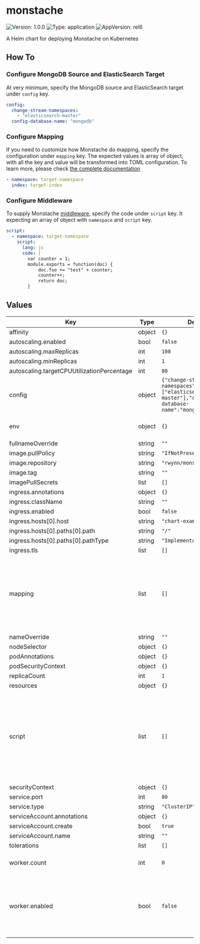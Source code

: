 # monstache

![Version: 1.0.0](https://img.shields.io/badge/Version-1.0.0-informational?style=flat-square) ![Type: application](https://img.shields.io/badge/Type-application-informational?style=flat-square) ![AppVersion: rel6](https://img.shields.io/badge/AppVersion-rel6-informational?style=flat-square)

A Helm chart for deploying Monstache on Kubernetes

## How To

### Configure MongoDB Source and ElasticSearch Target

At very minimum, specify the MongoDB source and ElasticSearch target under `config` key.

```yaml
config:
  change-stream-namespaces:
    - "elasticsearch-master"
  config-database-name: "mongodb"
```

### Configure Mapping

If you need to customize how Monstache do mapping, specify the configuration under `mapping` key. The expected values is array of object, with all the key and value will be transformed into TOML configuration. To learn more, please check [the complete documentation](https://rwynn.github.io/monstache-site/advanced/#index-mapping)
```yaml
- namespace: target-namespace
  index: target-index
```

### Configure Middleware

To supply Monstache [middleware](https://rwynn.github.io/monstache-site/advanced/#middleware), specify the code under `script` key. It expecting an array of object with `namespace` and `script` key.

```yaml
script:
  - namespace: target-namespace
    script:
      lang: js
      code: |
        var counter = 1;
        module.exports = function(doc) {
            doc.foo += "test" + counter;
            counter++;
            return doc;
        }
```

## Values

| Key | Type | Default | Description |
|-----|------|---------|-------------|
| affinity | object | `{}` |  |
| autoscaling.enabled | bool | `false` |  |
| autoscaling.maxReplicas | int | `100` |  |
| autoscaling.minReplicas | int | `1` |  |
| autoscaling.targetCPUUtilizationPercentage | int | `80` |  |
| config | object | `{"change-stream-namespaces":["elasticsearch-master"],"config-database-name":"mongodb"}` | Monstache related [global](https://rwynn.github.io/monstache-site/start/#usage) config |
| env | object | `{}` | Environment Variables to be injected |
| fullnameOverride | string | `""` |  |
| image.pullPolicy | string | `"IfNotPresent"` |  |
| image.repository | string | `"rwynn/monstache"` |  |
| image.tag | string | `""` |  |
| imagePullSecrets | list | `[]` |  |
| ingress.annotations | object | `{}` |  |
| ingress.className | string | `""` |  |
| ingress.enabled | bool | `false` |  |
| ingress.hosts[0].host | string | `"chart-example.local"` |  |
| ingress.hosts[0].paths[0].path | string | `"/"` |  |
| ingress.hosts[0].paths[0].pathType | string | `"ImplementationSpecific"` |  |
| ingress.tls | list | `[]` |  |
| mapping | list | `[]` | Monstache [mapping](https://rwynn.github.io/monstache-site/advanced/#index-mapping) configuration in form of array as follows ``` - namespace: target-namespace   index: target-index ``` |
| nameOverride | string | `""` |  |
| nodeSelector | object | `{}` |  |
| podAnnotations | object | `{}` |  |
| podSecurityContext | object | `{}` |  |
| replicaCount | int | `1` |  |
| resources | object | `{}` |  |
| script | list | `[]` | Monstache [scripts](https://rwynn.github.io/monstache-site/advanced/#middleware) configuration. in form of array with the following format ``` - namespace: target-namespace   script:     lang: js/go     code: |       multiline transform code ``` |
| securityContext | object | `{}` |  |
| service.port | int | `80` |  |
| service.type | string | `"ClusterIP"` |  |
| serviceAccount.annotations | object | `{}` |  |
| serviceAccount.create | bool | `true` |  |
| serviceAccount.name | string | `""` |  |
| tolerations | list | `[]` |  |
| worker.count | int | `0` | Number of worker to spawn |
| worker.enabled | bool | `false` | Enable worker mode. If enabled, the deployment will be changed into statefulset. |